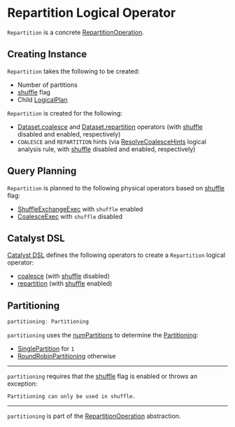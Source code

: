 # Repartition Logical Operator

`Repartition` is a concrete [RepartitionOperation](RepartitionOperation.md).

## Creating Instance

`Repartition` takes the following to be created:

* <span id="numPartitions"> Number of partitions
* <span id="shuffle"> [shuffle](RepartitionOperation.md#shuffle) flag
* <span id="child"> Child [LogicalPlan](LogicalPlan.md)

`Repartition` is created for the following:

* [Dataset.coalesce](../Dataset.md#coalesce) and [Dataset.repartition](../Dataset.md#repartition) operators (with [shuffle](#shuffle) disabled and enabled, respectively)
* `COALESCE` and `REPARTITION` hints (via [ResolveCoalesceHints](../logical-analysis-rules/ResolveCoalesceHints.md) logical analysis rule, with [shuffle](#shuffle) disabled and enabled, respectively)

## Query Planning

`Repartition` is planned to the following physical operators based on [shuffle](#shuffle) flag:

* [ShuffleExchangeExec](../physical-operators/ShuffleExchangeExec.md) with `shuffle` enabled
* [CoalesceExec](../physical-operators/CoalesceExec.md) with `shuffle` disabled

## Catalyst DSL

[Catalyst DSL](../catalyst-dsl/index.md) defines the following operators to create a `Repartition` logical operator:

* [coalesce](../catalyst-dsl/index.md#coalesce) (with [shuffle](#shuffle) disabled)
* [repartition](../catalyst-dsl/index.md#repartition) (with [shuffle](#shuffle) enabled)

## <span id="partitioning"> Partitioning

```scala
partitioning: Partitioning
```

`partitioning` uses the [numPartitions](#numPartitions) to determine the [Partitioning](../physical-operators/Partitioning.md):

* [SinglePartition](../physical-operators/Partitioning.md#SinglePartition) for `1`
* [RoundRobinPartitioning](../physical-operators/Partitioning.md#RoundRobinPartitioning) otherwise

---

`partitioning` requires that the [shuffle](#shuffle) flag is enabled or throws an exception:

```text
Partitioning can only be used in shuffle.
```

---

`partitioning` is part of the [RepartitionOperation](RepartitionOperation.md#partitioning) abstraction.
